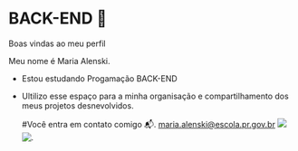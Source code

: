 # BACK-END 🖤
Boas vindas ao meu perfil

Meu nome é Maria Alenski.
- Estou estudando Progamação BACK-END
- Ultilizo esse espaço para a minha organisação e compartilhamento dos meus projetos desnevolvidos.
  
    #Você entra em contato comigo 📬.
   maria.alenski@escola.pr.gov.br
  ![](https://media1.tenor.com/m/qzc9bkg5RNcAAAAC/but-why-tho.gif)
  ![.](https://img.comunidades.net/col/colegiodompedropitanga/BRASAOAZUL.png)
